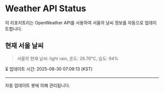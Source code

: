 
# Weather API Status

이 리포지토리는 OpenWeather API를 사용하여 서울의 날씨 정보를 자동으로 업데이트합니다.

## 현재 서울 날씨
> 서울의 현재 날씨: light rain, 온도: 26.76°C, 습도: 94%

⏳ 업데이트 시간: 2025-08-30 07:09:13 (KST)

---
자동 업데이트 봇에 의해 관리됩니다.

